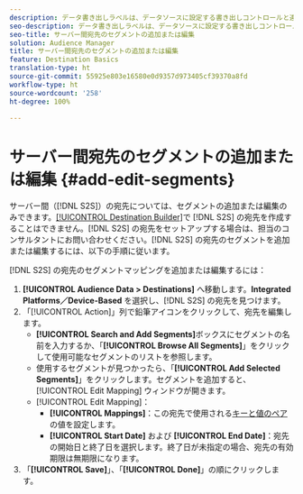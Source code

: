 ```yaml
---
description: データ書き出しラベルは、データソースに設定する書き出しコントロールと連携して動作します。データ書き出しラベルによって、セグメントへの制限された特性の追加や、宛先へのセグメントデータの送信が防止されます。Cookie や URL の新規または既存の宛先に複数の書き出しラベルを設定できます。
seo-description: データ書き出しラベルは、データソースに設定する書き出しコントロールと連携して動作します。データ書き出しラベルによって、セグメントへの制限された特性の追加や、宛先へのセグメントデータの送信が防止されます。Cookie や URL の新規または既存の宛先に複数の書き出しラベルを設定できます。
seo-title: サーバー間宛先のセグメントの追加または編集
solution: Audience Manager
title: サーバー間宛先のセグメントの追加または編集
feature: Destination Basics
translation-type: ht
source-git-commit: 55925e803e16580e0d9357d973405cf39370a8fd
workflow-type: ht
source-wordcount: '258'
ht-degree: 100%

---
```



# サーバー間宛先のセグメントの追加または編集 {#add-edit-segments}

サーバー間（[!DNL S2S]）の宛先については、セグメントの追加または編集のみできます。[[!UICONTROL Destination Builder]](/help/using/features/destinations/destination-builder.md)で [!DNL S2S] の宛先を作成することはできません。[!DNL S2S] の宛先をセットアップする場合は、担当のコンサルタントにお問い合わせください。[!DNL S2S] の宛先のセグメントを追加または編集するには、以下の手順に従います。

<!-- destination-s2s-edit.xml -->

[!DNL S2S] の宛先のセグメントマッピングを追加または編集するには：

1. **[!UICONTROL Audience Data > Destinations]** へ移動します。**Integrated Platforms／Device-Based** を選択し、[!DNL S2S] の宛先を見つけます。
2. 「[!UICONTROL Action]」列で鉛筆アイコンをクリックして、宛先を編集します。
   * **[!UICONTROL Search and Add Segments]**&#x200B;ボックスにセグメントの名前を入力するか、「**[!UICONTROL Browse All Segments]**」をクリックして使用可能なセグメントのリストを参照します。
   * 使用するセグメントが見つかったら、「**[!UICONTROL Add Selected Segments]**」をクリックします。セグメントを追加すると、[!UICONTROL Edit Mapping] ウィンドウが開きます。
   * [!UICONTROL Edit Mapping]：
      * **[!UICONTROL Mappings]**：この宛先で使用される[キーと値のペア](../../features/destinations/key-value-pairs.md)の値を設定します。
      * **[!UICONTROL Start Date]** および **[!UICONTROL End Date]**：宛先の開始日と終了日を選択します。終了日が未指定の場合、宛先の有効期限は無期限になります。
3. 「**[!UICONTROL Save]**」、「**[!UICONTROL Done]**」の順にクリックします。
